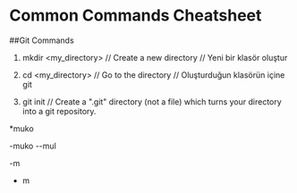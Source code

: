 #  Common Commands Cheatsheet
##Git Commands
1. mkdir <my_directory> // Create a new directory // Yeni bir klasör oluştur

2. cd <my_directory> // Go to the directory // Oluşturduğun klasörün içine git

3. git init //  Create a ".git" directory (not a file) which turns your directory into a git repository. 

*muko 

-muko
--mul


-m

* m
